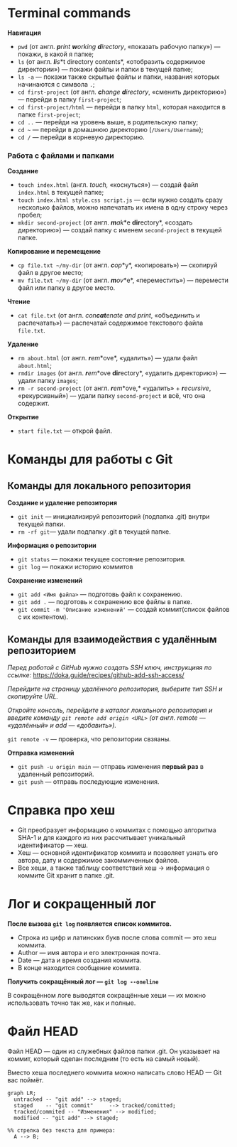 # Terminal commands

**Навигация**

- `pwd` (от англ. ***p**rint **w**orking **d**irectory*, «показать рабочую папку») — покажи, в какой я папке;
- `ls` (от англ. ***l**i**s**t directory contents*, «отобразить содержимое директории») — покажи файлы и папки в текущей папке;
- `ls -a` — покажи также скрытые файлы и папки, названия которых начинаются с символа `.`;
- `cd first-project` (от англ. ***c**hange **d**irectory*, «сменить директорию») — перейди в папку `first-project`;
- `cd first-project/html` — перейди в папку `html`, которая находится в папке `first-project`;
- `cd ..` — перейди на уровень выше, в родительскую папку;
- `cd ~` — перейди в домашнюю директорию (`/Users/Username`);
- `cd /` — перейди в корневую директорию.

### Работа с файлами и папками

**Создание**

- `touch index.html` (англ. *touch,* «коснуться») — создай файл `index.html` в текущей папке;
- `touch index.html style.css script.js` — если нужно создать сразу несколько файлов, можно напечатать их имена в одну строку через пробел;
- `mkdir second-project` (от англ. ***m**a**k**e **dir**ectory*, «создать директорию») — создай папку с именем `second-project` в текущей папке.

**Копирование и перемещение**

- `cp file.txt ~/my-dir` (от англ. ***c**o**p**y*, «копировать») — скопируй файл в другое место;
- `mv file.txt ~/my-dir` (от англ. ***m**o**v**e*, «переместить») — перемести файл или папку в другое место.

**Чтение**

- `cat file.txt` (от англ. *con**cat**enate and print*, «объединить и распечатать») — распечатай содержимое текстового файла `file.txt`.

**Удаление**

- `rm about.html` (от англ. ***r**e**m**ove*, «удалить») — удали файл `about.html`;
- `rmdir images` (от англ. ***r**e**m**ove **dir**ectory*, «удалить директорию») — удали папку `images`;
- `rm -r second-project` (от англ. ***r**e**m**ove,* «удалить» + ***r**ecursive*, «рекурсивный») — удали папку `second-project` и всё, что она содержит.

**Открытие**

- `start file.txt` — открой файл.

# Команды для работы с Git

## Команды для локального репозитория

**Создание и удаление репозитория**

- `git init` — инициализируй репозиторий (подпапка .git) внутри текущей папки.
- `rm -rf git`— удали подпапку .git в текущей папке.

**Информация о репозитории**

- `git status` — покажи текущее состояние репозитория.
- `git log` — покажи историю коммитов

**Сохранение изменений**

- `git add <Имя файла>` — подготовь файл к сохранению.
- `git add .` — подготовь к сохранению все файлы в папке.
- `git commit -m 'Описание изменений'` — создай коммит(список файлов с их контентом).

## Команды для взаимодействия с удалённым репозиторием

*Перед работой с GitHub нужно создать SSH ключ, инструкцияя по ссылке:* https://doka.guide/recipes/github-add-ssh-access/

*Перейдите на страницу удалённого репозитория, выберите тип SSH и скопируйте URL.*

*Откройте консоль, перейдите в каталог локального репозитория и введите команду `git remote add origin <URL>` (от англ. remote — «удалённый» и add — «добавить»).*

`git remote -v` — проверка, что репозитории свзяаны.

**Отправка изменений**
- `git push -u origin main` — отправь изменения **первый раз** в удаленный репозиторий.
- `git push` — отправь последующие изменения.

# Справка про хеш

- Git преобразует информацию о коммитах с помощью алгоритма SHA-1 и для каждого из них рассчитывает уникальный идентификатор — хеш.
- Хеш — основной идентификатор коммита и позволяет узнать его автора, дату и содержимое закоммиченных файлов.
- Все хеши, а также таблицу соответствий хеш → информация о коммите Git хранит в папке .git.

# Лог и сокращенный лог

**После вызова `git log` появляется список коммитов.**

- Строка из цифр и латинских букв после слова commit — это хеш коммита.
- Author — имя автора и его электронная почта.
- Date — дата и время создания коммита.
- В конце находится сообщение коммита.

**Получить сокращённый лог — `git log --oneline`**

В сокращённом логе выводятся сокращённые хеши — их можно использовать точно так же, как и полные.

# Файл HEAD

Файл HEAD — один из служебных файлов папки .git. Он указывает на коммит, который сделан последним (то есть на самый новый).

Вместо хеша последнего коммита можно написать слово HEAD — Git вас поймёт.

```mermaid
graph LR;
  untracked -- "git add" --> staged;
  staged    -- "git commit"     --> tracked/comitted;
  tracked/commited -- "Изменения" --> modified;
  modified -- "git add" --> staged;

%% стрелка без текста для примера: 
  A --> B;
```
